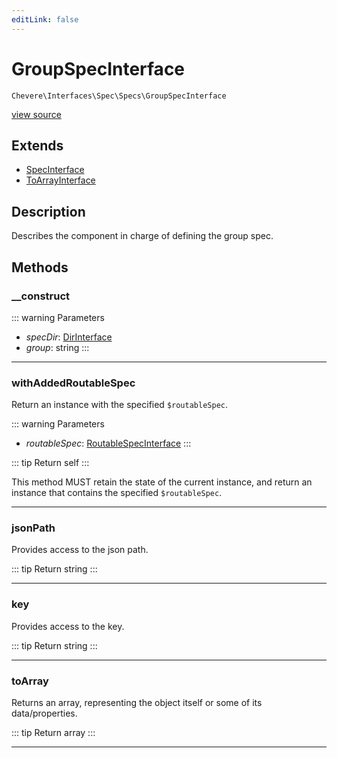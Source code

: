```yaml
---
editLink: false
---
```


# GroupSpecInterface

`Chevere\Interfaces\Spec\Specs\GroupSpecInterface`

[view source](https://github.com/chevere/chevere/blob/main/src/Chevere/Interfaces/Spec/Specs/GroupSpecInterface.php)

## Extends

- [SpecInterface](../SpecInterface.md)
- [ToArrayInterface](../../Common/ToArrayInterface.md)

## Description

Describes the component in charge of defining the group spec.

## Methods

### __construct

::: warning Parameters
- *specDir*: [DirInterface](../../Filesystem/DirInterface.md)
- *group*: string
:::

---

### withAddedRoutableSpec

Return an instance with the specified `$routableSpec`.

::: warning Parameters
- *routableSpec*: [RoutableSpecInterface](./RoutableSpecInterface.md)
:::

::: tip Return
self
:::

This method MUST retain the state of the current instance, and return
an instance that contains the specified `$routableSpec`.

---

### jsonPath

Provides access to the json path.

::: tip Return
string
:::

---

### key

Provides access to the key.

::: tip Return
string
:::

---

### toArray

Returns an array, representing the object itself or some of its data/properties.

::: tip Return
array
:::

---
